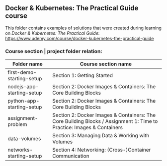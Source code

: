 ## Docker & Kubernetes: The Practical Guide course

This folder contains examples of solutions that were created during learning on _Docker & Kubernetes: The Practical Guide_: https://www.udemy.com/course/docker-kubernetes-the-practical-guide

### Course section | project folder relation:

| Folder name               | Course section name                                                                                                   |
| ------------------------- | --------------------------------------------------------------------------------------------------------------------- |
| first-demo-starting-setup | Section 1: Getting Started                                                                                            |
| nodejs-app-starting-setup | Section 2: Docker Images & Containers: The Core Building Blocks                                                       |
| python-app-starting-setup | Section 2: Docker Images & Containers: The Core Building Blocks                                                       |
| assignment-problem        | Section 2: Docker Images & Containers: The Core Building Blocks / Assignment 1: Time to Practice: Images & Containers |
| data-volumes              | Section 3: Managing Data & Working with Volumes                                                                       |
| networks-starting-setup   | Section 4: Networking: (Cross-)Container Communication                                                                |
